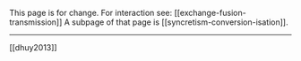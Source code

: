 This page is for change. For interaction see:
[[exchange-fusion-transmission]]
A subpage of that page is [[syncretism-conversion-isation]].


---


[[dhuy2013]]